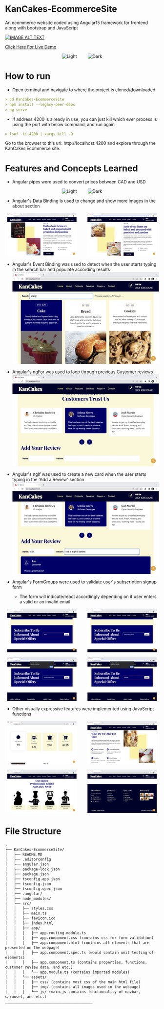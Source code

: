 # KanCakes-EcommerceSite
An ecommerce website coded using Angular15 framework for frontend along with bootstrap and JavaScript

[![IMAGE ALT TEXT](https://github.com/kannikakabilar/KanCakes-EcommerceSite/blob/main/screenshots/Screen%20Shot%202023-02-26%20at%201.51.02%20PM.png)](https://www.youtube.com/watch?v=uaBB5PYc2yY "KanCakes Demo")

[Click Here For Live Demo](https://www.youtube.com/watch?v=uaBB5PYc2yY)

<p align="center">
  <img alt="Light" src="screenshots/Screen Shot 2023-02-26 at 4.08.33 PM.png" width="45%">
&nbsp; &nbsp; &nbsp; &nbsp;
  <img alt="Dark" src="screenshots/Screen Shot 2023-02-26 at 4.08.40 PM.png" width="45%">
</p>

# How to run
- Open terminal and navigate to where the project is cloned/downloaded
```md
> cd KanCakes-EcommerceSite
> npm install --legacy-peer-deps
> ng serve
```
- If address 4200 is already in use, you can just kill which ever process is using the port with below command, and run again
```md
> lsof -ti:4200 | xargs kill -9
```
Go to the browser to this url: http://localhost:4200 and explore through the KanCakes Ecommerce site.

# Features and Concepts Learned
- Angular pipes were used to convert prices between CAD and USD
<p align="center">
  <img alt="Light" src="screenshots/Screen Shot 2023-02-26 at 1.51.02 PM.png" width="45%">
&nbsp; &nbsp; &nbsp; &nbsp;
  <img alt="Dark" src="screenshots/Screen Shot 2023-02-26 at 4.33.44 PM.png" width="45%">
</p>

- Angular's Data Binding is used to change and show more images in the about section
<p align="center">
  <img alt="Light" src="screenshots/Screen Shot 2023-02-26 at 4.09.11 PM.png" width="45%">
&nbsp; &nbsp; &nbsp; &nbsp;
  <img alt="Dark" src="screenshots/Screen Shot 2023-02-26 at 4.33.13 PM.png" width="45%">
</p>

- Angular's Event Binding was used to detect when the user starts typing in the search bar and populate according results <br />
![Quote](https://github.com/kannikakabilar/KanCakes-EcommerceSite/blob/main/screenshots/Screen%20Shot%202023-02-26%20at%204.09.43%20PM.png)

- Angular's ngFor was used to loop through previous Customer reviews <br />
![Quote](https://github.com/kannikakabilar/KanCakes-EcommerceSite/blob/main/screenshots/Screen%20Shot%202023-02-26%20at%204.10.16%20PM.png)

- Angular's ngIf was used to create a new card when the user starts typing in the 'Add a Review' section <br />
![Quote](https://github.com/kannikakabilar/KanCakes-EcommerceSite/blob/main/screenshots/Screen%20Shot%202023-02-26%20at%204.11.04%20PM.png)

- Angular's FormGroups were used to validate user's subscription signup form
  - The form will indicate/react accordingly depending on if user enters a valid or an invalid email
<p align="center">
  <img alt="Light" src="screenshots/Screen Shot 2023-02-26 at 4.11.16 PM.png" width="45%">
&nbsp; &nbsp; &nbsp; &nbsp;
  <img alt="Dark" src="screenshots/Screen Shot 2023-02-26 at 4.11.42 PM.png" width="45%">
</p>
<p align="center">
  <img alt="Light" src="screenshots/Screen Shot 2023-02-26 at 4.32.30 PM.png" width="45%">
&nbsp; &nbsp; &nbsp; &nbsp;
  <img alt="Dark" src="screenshots/Screen Shot 2023-02-26 at 4.32.48 PM.png" width="45%">
</p>

- Other visually expressive features were implemented using JavaScript functions
<p align="center">
  <img alt="Light" src="screenshots/Screen Shot 2023-02-26 at 4.08.56 PM.png" width="45%">
&nbsp; &nbsp; &nbsp; &nbsp;
  <img alt="Dark" src="screenshots/Screen Shot 2023-02-26 at 4.09.55 PM.png" width="45%">
</p>
<p align="center">
  <img alt="Light" src="screenshots/Screen Shot 2023-02-26 at 4.10.02 PM.png" width="45%">
&nbsp; &nbsp; &nbsp; &nbsp;
  <img alt="Dark" src="screenshots/Screen Shot 2023-02-26 at 4.11.50 PM.png" width="45%">
</p>
  
# File Structure
```
.
├── KanCakes-EcommerceSite/
│   ├── README.MD
│   ├── .editorconfig
│   ├── angular.json
│   ├── package-lock.json
│   ├── package.json
│   ├── tsconfig.app.json
│   ├── tsconfig.json
│   ├── tsconfig.spec.json
│   ├── .angular/
│   ├── node_modules/
│   └── src/
│   │   ├── styles.css
│   │   ├── main.ts
│   │   ├── favicon.ico
│   │   ├── index.html
│   │   ├── app/
│   │   │   ├── app-routing.module.ts
│   │   │   ├── app.component.css (contains css for form validation)
│   │   │   ├── app.component.html (contains all elements that are presented on the webpage)
│   │   │   ├── app.component.spec.ts (would contain unit testing of elements)
│   │   │   ├── app.component.ts (contains properties, functions, customer review data, and etc.)
│   │   │   └── app.module.ts (contains imported modules)
│   │   └── assets/
│   │   │   ├── css/ (contains most css of the main html file)
│   │   │   ├── img/ (contains all images used in the webpage)
│   │   │   └── js/ (main.js contains functionality of navbar, carousel, and etc.)
________________________________________


```
